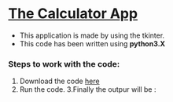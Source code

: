 # [The Calculator App]()

* This application is made by using the tkinter.
* This code has been written using **python3.X**

### Steps to work with the code:
   
   1. Download the code [here]()
   2. Run the code.
   3.Finally the outpur will be :
   
   
